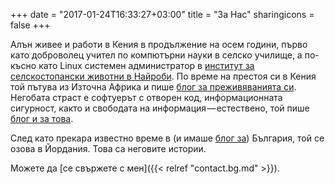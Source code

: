 +++
date = "2017-01-24T16:33:27+03:00"
title = "За Нас"
sharingicons = false
+++

Алън живее и работи в Кения в продължение на осем години, първо като доброволец учител по компютърни науки в селско училище, а по-късно като Linux системен администратор в [институт за селскостопански животни в Найроби](https://www.ilri.org). По време на престоя си в Кения той пътува из Източна Африка и пише [блог за преживяванията си](https://alaninkenya.org). Негобата страст е софтуерът с отворен код, информационната сигурност, както и свободата на информация — естествено, той пише [блог и за това](https://mjanja.ch).

След като прекара известно време в (и имаше [блог за](https://englishbulgaria.net)) България, той се озова в Йордания. Това са неговите истории.

Можете да [се свържете с мен]({{< relref "contact.bg.md" >}}).
